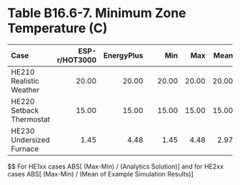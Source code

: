 # Table B16.6-7. Minimum Zone Temperature (C)
| Case                     | ESP-r/HOT3000 | EnergyPlus |     |   Min |   Max |  Mean | Dev % $$ |     | DOE-2.1E | Analytical/Quasi-Analytical | 
|:------------------------ | -------------:| ----------:| ---:| -----:| -----:| -----:| --------:| ---:| --------:| ---------------------------:| 
| HE210 Realistic Weather  |         20.00 |      20.00 |     | 20.00 | 20.00 | 20.00 |      0.0 |     |    19.89 |                             | 
| HE220 Setback Thermostat |         15.00 |      15.00 |     | 15.00 | 15.00 | 15.00 |      0.0 |     |    14.94 |                             | 
| HE230 Undersized Furnace |          1.45 |       4.48 |     |  1.45 |  4.48 |  2.97 |    102.2 |     |     3.22 |                             | 

$$ For HE1xx cases ABS[ (Max-Min) / (Analytics Solution)] and for HE2xx cases ABS[ (Max-Min) / (Mean of Example Simulation Results)]


